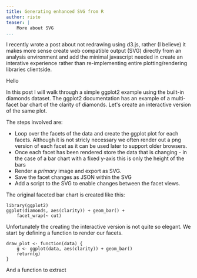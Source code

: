 ```yaml
---
title: Generating enhanced SVG from R
author: risto 
teaser: |
    More about SVG
...
```



I recently wrote a post about not redrawing using d3.js, rather (I believe) it
makes more sense create web compatible output (SVG) directly from an analysis
environment and add the minimal javascript needed in create an interative 
experience rather than re-implementing entire plotting/rendering libraries
clientside.

Hello

In this post I will walk through a simple ggplot2 example using the built-in
diamonds dataset. The ggplot2 documentation has an example of a multi-facet bar
chart of the clarity of diamonds. Let's create an interactive version of the
same plot.

The steps involved are:

- Loop over the facets of the data and create the ggplot plot for each facets.
  Although it is not stricly necessary we often render out a png version of
  each facet as it can be used later to support older browsers.
- Once each facet has been rendered store the data that is changing - in the 
  case of a bar chart with a fixed y-axis this is only the height of the bars
- Render a _primary_ image and export as SVG.
- Save the facet changes as JSON within the SVG
- Add a script to the SVG to enable changes between the facet views.

The original faceted bar chart is created like this:

    library(ggplot2)
    ggplot(diamonds, aes(clarity)) + geom_bar() +
        facet_wrap(~ cut)

Unfortunately the creating the interactive version is not quite so elegant. We start
by defining a function to render our facets.

    draw_plot <- function(data) {
        g <- ggplot(data, aes(clarity)) + geom_bar()
        return(g)
    }

And a function to extract 
